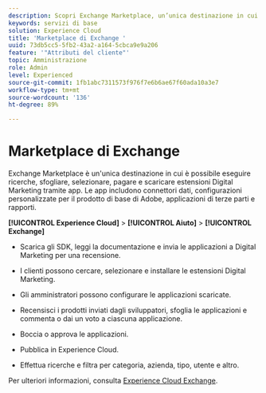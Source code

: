 ```yaml
---
description: Scopri Exchange Marketplace, un’unica destinazione in cui è possibile cercare, sfogliare, selezionare, pagare e scaricare estensioni Digital Marketing tramite app.
keywords: servizi di base
solution: Experience Cloud
title: 'Marketplace di Exchange '
uuid: 73db5cc5-5fb2-43a2-a164-5cbca9e9a206
feature: '"Attributi del cliente"'
topic: Amministrazione
role: Admin
level: Experienced
source-git-commit: 1fb1abc7311573f976f7e6b6ae67f60ada10a3e7
workflow-type: tm+mt
source-wordcount: '136'
ht-degree: 89%

---
```



# Marketplace di Exchange

Exchange Marketplace è un&#39;unica destinazione in cui è possibile eseguire ricerche, sfogliare, selezionare, pagare e scaricare estensioni Digital Marketing tramite app. Le app includono connettori dati, configurazioni personalizzate per il prodotto di base di Adobe, applicazioni di terze parti e rapporti.

**[!UICONTROL Experience Cloud]** > **[!UICONTROL Aiuto]** > **[!UICONTROL Exchange]**

* Scarica gli SDK, leggi la documentazione e invia le applicazioni a Digital Marketing per una recensione.

* I clienti possono cercare, selezionare e installare le estensioni Digital Marketing.

* Gli amministratori possono configurare le applicazioni scaricate.

* Recensisci i prodotti inviati dagli sviluppatori, sfoglia le applicazioni e commenta o dai un voto a ciascuna applicazione.

* Boccia o approva le applicazioni.

* Pubblica in Experience Cloud.

* Effettua ricerche e filtra per categoria, azienda, tipo, utente e altro.

Per ulteriori informazioni, consulta [Experience Cloud Exchange](https://exchange.adobe.com/experiencecloud.html).
